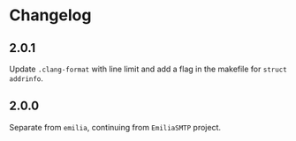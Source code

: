 # Changelog

## 2.0.1

Update `.clang-format` with line limit and add a flag in the makefile for `struct addrinfo`.

## 2.0.0

Separate from `emilia`, continuing from `EmiliaSMTP` project.
